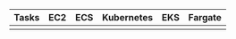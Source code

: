 |Tasks|EC2|ECS|Kubernetes|EKS|Fargate|
|-----|---|---|----------|---|-------|
|     |   |   |           |||

